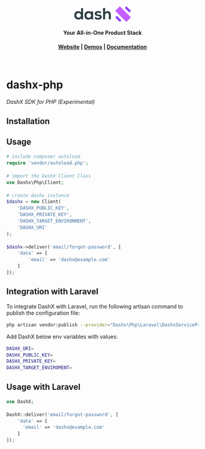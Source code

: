 <p align="center">
    <br />
    <a href="https://dashx.com"><img src="https://raw.githubusercontent.com/dashxhq/brand-book/master/assets/logo-black-text-color-icon@2x.png" alt="DashX" height="40" /></a>
    <br />
    <br />
    <strong>Your All-in-One Product Stack</strong>
</p>

<div align="center">
  <h4>
    <a href="https://dashx.com">Website</a>
    <span> | </span>
    <a href="https://dashxdemo.com">Demos</a>
    <span> | </span>
    <a href="https://docs.dashx.com/developer">Documentation</a>
  </h4>
</div>

<br />

# dashx-php

_DashX SDK for PHP (Experimental)_

## Installation

## Usage
```php
# include composer autoload
require 'vendor/autoload.php';

# import the DashX Client Class
use Dashx\Php\Client;

# create dashx instance
$dashx = new Client(
    'DASHX_PUBLIC_KEY',
    'DASHX_PRIVATE_KEY',
    'DASHX_TARGET_ENVIRONMENT',
    'DASHX_URI'
);

$dashx->deliver('email/forgot-password', [
    'data' => [
        'email' => 'dashx@example.com'
    ]
]);
```

## Integration with Laravel

To integrate DashX with Laravel, run the following artisan command to publish the configuration file:

```bash
php artisan vendor:publish --provider="Dashx\Php\Laravel\DashxServiceProvider"
```
Add DashX below env variables with values:

```bash
DASHX_URI=
DASHX_PUBLIC_KEY=
DASHX_PRIVATE_KEY=
DASHX_TARGET_ENVIROMENT=
```

## Usage with Laravel

```php
use DashX;

DashX::deliver('email/forgot-password', [
    'data' => [
      'email' => 'dashx@example.com'
    ]
]);
```
